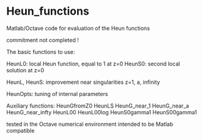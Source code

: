 # Heun_functions
Matlab/Octave code for evaluation of the Heun functions

commitment not completed !

The basic functions to use:

HeunL0:  local Heun function, equal to 1 at z=0
HeunS0:  second local solution at z=0

HeunL, HeunS: improvement near singularities z=1, a, infinity

HeunOpts: tuning of internal parameters 

Auxiliary functions:
HeunGfromZ0
HeunLS
HeunG_near_1
HeunG_near_a
HeunG_near_infty
HeunL00
HeunL00log
HeunS0gamma1
HeunS00gamma1

tested in the Octave numerical environment
intended to be Matlab compatible 

